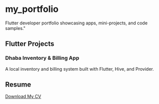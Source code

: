 # my_portfolio
Flutter developer portfolio showcasing apps, mini-projects, and code samples."

## Flutter Projects

### Dhaba Inventory & Billing App
A local inventory and billing system built with Flutter, Hive, and Provider.


## Resume
[Download My CV](./Zaheen_CV.pdf)



